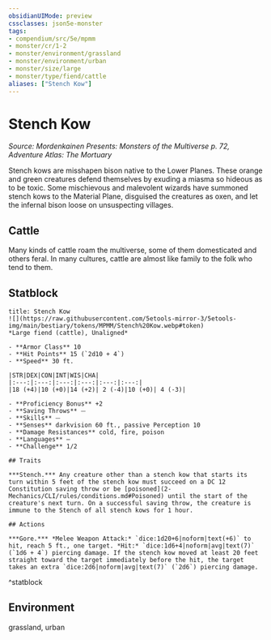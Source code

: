 ```yaml
---
obsidianUIMode: preview
cssclasses: json5e-monster
tags:
- compendium/src/5e/mpmm
- monster/cr/1-2
- monster/environment/grassland
- monster/environment/urban
- monster/size/large
- monster/type/fiend/cattle
aliases: ["Stench Kow"]
---
```

# Stench Kow
*Source: Mordenkainen Presents: Monsters of the Multiverse p. 72, Adventure Atlas: The Mortuary*  

Stench kows are misshapen bison native to the Lower Planes. These orange and green creatures defend themselves by exuding a miasma so hideous as to be toxic. Some mischievous and malevolent wizards have summoned stench kows to the Material Plane, disguised the creatures as oxen, and let the infernal bison loose on unsuspecting villages.

## Cattle

Many kinds of cattle roam the multiverse, some of them domesticated and others feral. In many cultures, cattle are almost like family to the folk who tend to them.

## Statblock

```ad-statblock
title: Stench Kow
![](https://raw.githubusercontent.com/5etools-mirror-3/5etools-img/main/bestiary/tokens/MPMM/Stench%20Kow.webp#token)
*Large fiend (cattle), Unaligned*

- **Armor Class** 10
- **Hit Points** 15 (`2d10 + 4`)
- **Speed** 30 ft.

|STR|DEX|CON|INT|WIS|CHA|
|:---:|:---:|:---:|:---:|:---:|:---:|
|18 (+4)|10 (+0)|14 (+2)| 2 (-4)|10 (+0)| 4 (-3)|

- **Proficiency Bonus** +2
- **Saving Throws** ⏤
- **Skills** ⏤
- **Senses** darkvision 60 ft., passive Perception 10
- **Damage Resistances** cold, fire, poison
- **Languages** —
- **Challenge** 1/2

## Traits

***Stench.*** Any creature other than a stench kow that starts its turn within 5 feet of the stench kow must succeed on a DC 12 Constitution saving throw or be [poisoned](2-Mechanics/CLI/rules/conditions.md#Poisoned) until the start of the creature's next turn. On a successful saving throw, the creature is immune to the Stench of all stench kows for 1 hour.

## Actions

***Gore.*** *Melee Weapon Attack:* `dice:1d20+6|noform|text(+6)` to hit, reach 5 ft., one target. *Hit:* `dice:1d6+4|noform|avg|text(7)` (`1d6 + 4`) piercing damage. If the stench kow moved at least 20 feet straight toward the target immediately before the hit, the target takes an extra `dice:2d6|noform|avg|text(7)` (`2d6`) piercing damage.
```
^statblock

## Environment

grassland, urban